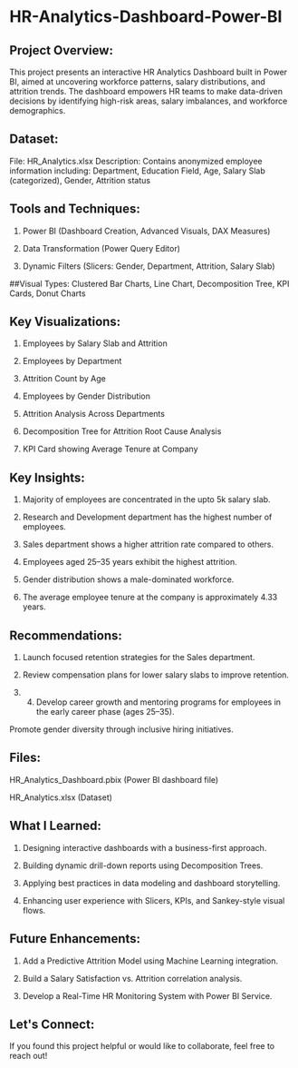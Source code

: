 # HR-Analytics-Dashboard-Power-BI
## Project Overview:
This project presents an interactive HR Analytics Dashboard built in Power BI, aimed at uncovering workforce patterns, salary distributions, and attrition trends. The dashboard empowers HR teams to make data-driven decisions by identifying high-risk areas, salary imbalances, and workforce demographics.

## Dataset:
File: HR_Analytics.xlsx
Description: Contains anonymized employee information including: Department, Education Field, Age, Salary Slab (categorized), Gender, Attrition status

## Tools and Techniques:

1. Power BI (Dashboard Creation, Advanced Visuals, DAX Measures)

2. Data Transformation (Power Query Editor)

3. Dynamic Filters (Slicers: Gender, Department, Attrition, Salary Slab)

##Visual Types: Clustered Bar Charts, Line Chart, Decomposition Tree, KPI Cards, Donut Charts

## Key Visualizations:

1. Employees by Salary Slab and Attrition

2. Employees by Department

3. Attrition Count by Age

4. Employees by Gender Distribution

5. Attrition Analysis Across Departments

6. Decomposition Tree for Attrition Root Cause Analysis

7. KPI Card showing Average Tenure at Company

## Key Insights:

1. Majority of employees are concentrated in the upto 5k salary slab.

2. Research and Development department has the highest number of employees.

3. Sales department shows a higher attrition rate compared to others.

4. Employees aged 25–35 years exhibit the highest attrition.

5. Gender distribution shows a male-dominated workforce.

6. The average employee tenure at the company is approximately 4.33 years.

## Recommendations:

1. Launch focused retention strategies for the Sales department.

2. Review compensation plans for lower salary slabs to improve retention.

3. 4. Develop career growth and mentoring programs for employees in the early career phase (ages 25–35).

Promote gender diversity through inclusive hiring initiatives.

## Files:

HR_Analytics_Dashboard.pbix (Power BI dashboard file)

HR_Analytics.xlsx (Dataset)

## What I Learned:

1. Designing interactive dashboards with a business-first approach.

2. Building dynamic drill-down reports using Decomposition Trees.

3. Applying best practices in data modeling and dashboard storytelling.

4. Enhancing user experience with Slicers, KPIs, and Sankey-style visual flows.

## Future Enhancements:

1. Add a Predictive Attrition Model using Machine Learning integration.

2. Build a Salary Satisfaction vs. Attrition correlation analysis.

3. Develop a Real-Time HR Monitoring System with Power BI Service.


## Let's Connect:
If you found this project helpful or would like to collaborate, feel free to reach out!
